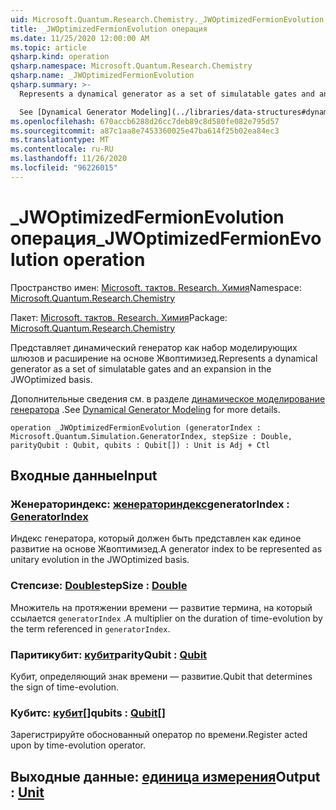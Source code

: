 ```yaml
---
uid: Microsoft.Quantum.Research.Chemistry._JWOptimizedFermionEvolution
title: _JWOptimizedFermionEvolution операция
ms.date: 11/25/2020 12:00:00 AM
ms.topic: article
qsharp.kind: operation
qsharp.namespace: Microsoft.Quantum.Research.Chemistry
qsharp.name: _JWOptimizedFermionEvolution
qsharp.summary: >-
  Represents a dynamical generator as a set of simulatable gates and an expansion in the JWOptimized basis.

  See [Dynamical Generator Modeling](../libraries/data-structures#dynamical-generator-modeling) for more details.
ms.openlocfilehash: 670accb6288d26cc7deb89c8d580fe082e795d57
ms.sourcegitcommit: a87c1aa8e7453360025e47ba614f25b02ea84ec3
ms.translationtype: MT
ms.contentlocale: ru-RU
ms.lasthandoff: 11/26/2020
ms.locfileid: "96226015"
---
```

# <a name="_jwoptimizedfermionevolution-operation"></a><span data-ttu-id="a48ce-102">_JWOptimizedFermionEvolution операция</span><span class="sxs-lookup"><span data-stu-id="a48ce-102">_JWOptimizedFermionEvolution operation</span></span>

<span data-ttu-id="a48ce-103">Пространство имен: [Microsoft. тактов. Research. Химия](xref:Microsoft.Quantum.Research.Chemistry)</span><span class="sxs-lookup"><span data-stu-id="a48ce-103">Namespace: [Microsoft.Quantum.Research.Chemistry](xref:Microsoft.Quantum.Research.Chemistry)</span></span>

<span data-ttu-id="a48ce-104">Пакет: [Microsoft. тактов. Research. Химия](https://nuget.org/packages/Microsoft.Quantum.Research.Chemistry)</span><span class="sxs-lookup"><span data-stu-id="a48ce-104">Package: [Microsoft.Quantum.Research.Chemistry](https://nuget.org/packages/Microsoft.Quantum.Research.Chemistry)</span></span>


<span data-ttu-id="a48ce-105">Представляет динамический генератор как набор моделирующих шлюзов и расширение на основе Жвоптимизед.</span><span class="sxs-lookup"><span data-stu-id="a48ce-105">Represents a dynamical generator as a set of simulatable gates and an expansion in the JWOptimized basis.</span></span>

<span data-ttu-id="a48ce-106">Дополнительные сведения см. в разделе [динамическое моделирование генератора](../libraries/data-structures#dynamical-generator-modeling) .</span><span class="sxs-lookup"><span data-stu-id="a48ce-106">See [Dynamical Generator Modeling](../libraries/data-structures#dynamical-generator-modeling) for more details.</span></span>

```qsharp
operation _JWOptimizedFermionEvolution (generatorIndex : Microsoft.Quantum.Simulation.GeneratorIndex, stepSize : Double, parityQubit : Qubit, qubits : Qubit[]) : Unit is Adj + Ctl
```


## <a name="input"></a><span data-ttu-id="a48ce-107">Входные данные</span><span class="sxs-lookup"><span data-stu-id="a48ce-107">Input</span></span>

### <a name="generatorindex--generatorindex"></a><span data-ttu-id="a48ce-108">Женераториндекс: [женераториндекс](xref:Microsoft.Quantum.Simulation.GeneratorIndex)</span><span class="sxs-lookup"><span data-stu-id="a48ce-108">generatorIndex : [GeneratorIndex](xref:Microsoft.Quantum.Simulation.GeneratorIndex)</span></span>

<span data-ttu-id="a48ce-109">Индекс генератора, который должен быть представлен как единое развитие на основе Жвоптимизед.</span><span class="sxs-lookup"><span data-stu-id="a48ce-109">A generator index to be represented as unitary evolution in the JWOptimized basis.</span></span>


### <a name="stepsize--double"></a><span data-ttu-id="a48ce-110">Степсизе: [Double](xref:microsoft.quantum.lang-ref.double)</span><span class="sxs-lookup"><span data-stu-id="a48ce-110">stepSize : [Double](xref:microsoft.quantum.lang-ref.double)</span></span>

<span data-ttu-id="a48ce-111">Множитель на протяжении времени — развитие термина, на который ссылается `generatorIndex` .</span><span class="sxs-lookup"><span data-stu-id="a48ce-111">A multiplier on the duration of time-evolution by the term referenced in `generatorIndex`.</span></span>


### <a name="parityqubit--qubit"></a><span data-ttu-id="a48ce-112">Паритикубит: [кубит](xref:microsoft.quantum.lang-ref.qubit)</span><span class="sxs-lookup"><span data-stu-id="a48ce-112">parityQubit : [Qubit](xref:microsoft.quantum.lang-ref.qubit)</span></span>

<span data-ttu-id="a48ce-113">Кубит, определяющий знак времени — развитие.</span><span class="sxs-lookup"><span data-stu-id="a48ce-113">Qubit that determines the sign of time-evolution.</span></span>


### <a name="qubits--qubit"></a><span data-ttu-id="a48ce-114">Кубитс: [кубит](xref:microsoft.quantum.lang-ref.qubit)[]</span><span class="sxs-lookup"><span data-stu-id="a48ce-114">qubits : [Qubit](xref:microsoft.quantum.lang-ref.qubit)[]</span></span>

<span data-ttu-id="a48ce-115">Зарегистрируйте обоснованный оператор по времени.</span><span class="sxs-lookup"><span data-stu-id="a48ce-115">Register acted upon by time-evolution operator.</span></span>



## <a name="output--unit"></a><span data-ttu-id="a48ce-116">Выходные данные: [единица измерения](xref:microsoft.quantum.lang-ref.unit)</span><span class="sxs-lookup"><span data-stu-id="a48ce-116">Output : [Unit](xref:microsoft.quantum.lang-ref.unit)</span></span>

